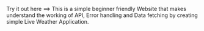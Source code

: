 Try it out here ==> 
This is a simple beginner friendly Website that makes understand the working of API, Error handling and Data fetching by creating simple Live Weather Application.
